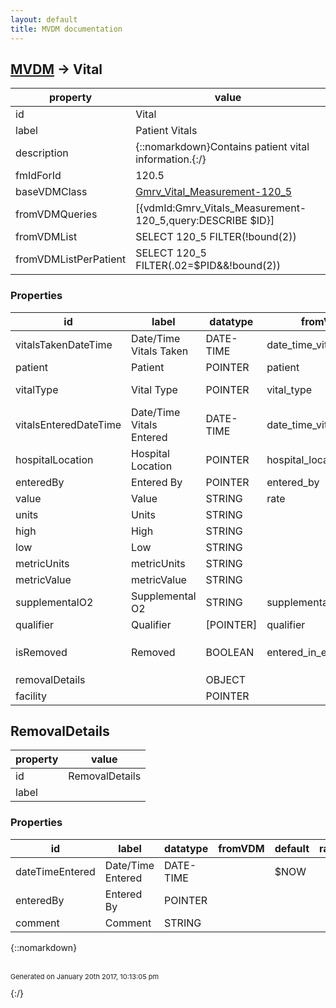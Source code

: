 ```yaml
---
layout: default
title: MVDM documentation
---
```


## [MVDM](TableOfContent.md) &#8594; Vital 

 property | value 
--- | --- 
 id | Vital
 label | Patient Vitals
 description | {::nomarkdown}Contains patient vital information.{:/}
 fmIdForId | 120.5
 baseVDMClass | [Gmrv_Vital_Measurement-120_5](../vdm/Gmrv_Vital_Measurement-120_5)
 fromVDMQueries | [{vdmId:Gmrv_Vitals_Measurement-120_5,query:DESCRIBE $ID}]
 fromVDMList | SELECT 120_5 FILTER(!bound(2))
 fromVDMListPerPatient | SELECT 120_5 FILTER(.02=$PID&&!bound(2))

### Properties

| id | label | datatype | fromVDM | default | range | attributes | 
| --- | --- | --- | --- | --- | --- | --- | 
| vitalsTakenDateTime | Date/Time Vitals Taken | DATE-TIME | date_time_vitals_taken |  |  | REQUIRED, INDEXED | 
| patient | Patient | POINTER | patient | $PATIENTID |  | INDEXED | 
| vitalType | Vital Type | POINTER | vital_type |  |  | REQUIRED, INDEXED | 
| vitalsEnteredDateTime | Date/Time Vitals Entered | DATE-TIME | date_time_vitals_entered | $NOW |  |  | 
| hospitalLocation | Hospital Location | POINTER | hospital_location |  |  | REQUIRED | 
| enteredBy | Entered By | POINTER | entered_by | $USERID |  |  | 
| value | Value | STRING | rate |  |  | REQUIRED | 
| units | Units | STRING |  |  |  |  | 
| high | High | STRING |  |  |  |  | 
| low | Low | STRING |  |  |  |  | 
| metricUnits | metricUnits | STRING |  |  |  |  | 
| metricValue | metricValue | STRING |  |  |  |  | 
| supplementalO2 | Supplemental O2 | STRING | supplemental_o2 |  |  |  | 
| qualifier | Qualifier | [POINTER] | qualifier |  |  |  | 
| isRemoved | Removed | BOOLEAN | entered_in_error |  | {::nomarkdown}<dl></dl>{:/} |  | 
| removalDetails |  | OBJECT |  |  | [RemovalDetails](#removaldetails)  |  | 
| facility |  | POINTER |  |  |  |  | 

## RemovalDetails 

 property | value 
--- | --- 
 id | RemovalDetails
 label | 

### Properties

| id | label | datatype | fromVDM | default | range | attributes | 
| --- | --- | --- | --- | --- | --- | --- | 
| dateTimeEntered | Date/Time Entered | DATE-TIME |  | $NOW |  |  | 
| enteredBy | Entered By | POINTER |  |  |  |  | 
| comment | Comment | STRING |  |  |  |  | 

{::nomarkdown} <br/><br/><p style="font-size: 11px">Generated on January 20th 2017, 10:13:05 pm</p>{:/}
